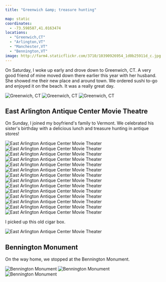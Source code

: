 ```yaml
---
title: "Greenwich &amp; treasure hunting"

map: static
coordinates:
  - -73.598587,41.0163474
locations:
  - "Greenwich,CT"
  - "Arlington,VT"
  - "Manchester,VT"
  - "Bennington,VT"
image: http://farm4.staticflickr.com/3710/10390926954_1d0b25911d_c.jpg
---
```


On Saturday, I woke up early and drove down to Greenwich, CT. A very good friend of mine moved down there earlier this year with her husband. She showed me their new place and around town. We ordered sushi to-go and enjoyed it on the beach. It was a really great day.

<div class="photos">

<img src="http://farm8.staticflickr.com/7376/10391048193_0ed2052e5b_c.jpg" class="img-half" alt="Greenwich, CT">
<img src="http://farm6.staticflickr.com/5510/10390895356_61e2051e1b_c.jpg" class="img-half" alt="Greenwich, CT">
<img src="http://farm8.staticflickr.com/7441/10390910816_14ec5d95d4_c.jpg" class="pop-out" alt="Greenwich, CT">
</div>

## East Arlington Antique Center Movie Theatre

On Sunday, I joined my boyfriend's family to Vermont. We celebrated his sister's birthday with a delicious lunch and treasure hunting in antique stores!

<div class="photos">

<img src="http://farm4.staticflickr.com/3810/10391098723_42e648147e_c.jpg" class="img-half" alt="East Arlington Antique Center Movie Theater">
<img src="http://farm8.staticflickr.com/7340/10391102833_df756e6505_c.jpg" class="img-half" alt="East Arlington Antique Center Movie Theater">
<img src="http://farm4.staticflickr.com/3710/10390926954_1d0b25911d_c.jpg" class="pop-out" alt="East Arlington Antique Center Movie Theater">
<img src="http://farm6.staticflickr.com/5493/10391111813_0544887769_c.jpg" class="img-half" alt="East Arlington Antique Center Movie Theater">
<img src="http://farm8.staticflickr.com/7415/10390968336_02ca02940f_c.jpg" class="img-half" alt="East Arlington Antique Center Movie Theater">
<img src="http://farm6.staticflickr.com/5531/10391118893_d5003b4275_c.jpg" class="img-thirds" alt="East Arlington Antique Center Movie Theater">
<img src="http://farm8.staticflickr.com/7394/10391122693_dacbaf9a32_c.jpg" class="img-thirds" alt="East Arlington Antique Center Movie Theater">
<img src="http://farm3.staticflickr.com/2857/10391152183_41de13a859_c.jpg" class="img-thirds" alt="East Arlington Antique Center Movie Theater">
<img src="http://farm6.staticflickr.com/5496/10391125783_0dcf6911a7_c.jpg" class="img-half" alt="East Arlington Antique Center Movie Theater">
<img src="http://farm8.staticflickr.com/7328/10390951325_f60a787232_c.jpg" class="img-half" alt="East Arlington Antique Center Movie Theater">
<img src="http://farm4.staticflickr.com/3746/10390953474_b4a882b337_c.jpg" class="img-half" alt="East Arlington Antique Center Movie Theater">
<img src="http://farm4.staticflickr.com/3756/10390956964_ca9493f18c_c.jpg" class="img-half" alt="East Arlington Antique Center Movie Theater">
<img src="http://farm6.staticflickr.com/5524/10390996416_13d3eee588_c.jpg" class="img-half" alt="East Arlington Antique Center Movie Theater">
<img src="http://farm4.staticflickr.com/3784/10390970065_dd1c0bf0b0_c.jpg" class="img-half" alt="East Arlington Antique Center Movie Theater">
</div>

I picked up this old cigar box.

<div class="photos">

<img src="http://farm8.staticflickr.com/7435/10390974944_77f74f397d_c.jpg" alt="East Arlington Antique Center Movie Theater">
</div>

## Bennington Monument

On the way home, we stopped at the Bennington Monument.

<div class="photos">

<img src="http://farm8.staticflickr.com/7395/10391056286_be4e0a5d2e_c.jpg" class="img-tall" alt="Bennington Monument">
<img src="http://farm4.staticflickr.com/3708/10391031384_5226044973_c.jpg" class="img-wide" alt="Bennington Monument">
<img src="http://farm8.staticflickr.com/7459/10391034654_5f8f495a5c_c.jpg" class="pop-out" alt="Bennington Monument">
</div>
